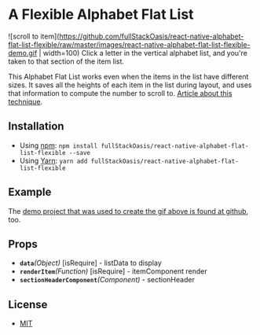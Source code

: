 # A Flexible Alphabet Flat List

![scroll to item](https://github.com/fullStackOasis/react-native-alphabet-flat-list-flexible/raw/master/images/react-native-alphabet-flat-list-flexible-demo.gif | width=100)
Click a letter in the vertical alphabet list, and you're taken to that section of the item list.

This Alphabet Flat List works even when the items in the list have different sizes. It saves all the heights of each item in the list during layout, and uses that information to compute the number to scroll to. [Article about this technique](https://aboutreact.com/scroll_to_a_specific_item_in_scrollview_list_view/).

## Installation

- Using [npm](https://www.npmjs.com/#getting-started): `npm install fullStackOasis/react-native-alphabet-flat-list-flexible --save`
- Using [Yarn](https://yarnpkg.com/): `yarn add fullStackOasis/react-native-alphabet-flat-list-flexible`

## Example

The [demo project that was used to create the gif above is found at github](https://github.com/fullStackOasis/react-native-alphabet-flat-list-flexible-demo), too.

## Props
- **`data`**_(Object)_ [isRequire] - listData to display
- **`renderItem`**_(Function)_ [isRequire] - itemComponent render
- **`sectionHeaderComponent`**_(Component)_ - sectionHeader


## License

- [MIT](LICENSE)
